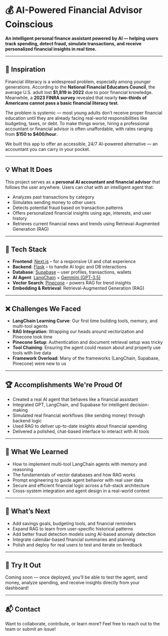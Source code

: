 # 💰 AI-Powered Financial Advisor Coinscious

**An intelligent personal finance assistant powered by AI — helping users track spending, detect fraud, simulate transactions, and receive personalized financial insights in real time.**

---

## 🚀 Inspiration

Financial illiteracy is a widespread problem, especially among younger generations. According to the **National Financial Educators Council**, the average U.S. adult lost **$1,819 in 2022** due to poor financial knowledge. Meanwhile, a **2023 FINRA survey** revealed that nearly **two-thirds of Americans cannot pass a basic financial literacy test**.

The problem is systemic — most young adults don’t receive proper financial education until they are already facing real-world responsibilities like budgeting, taxes, or debt. To make things worse, hiring a professional accountant or financial advisor is often unaffordable, with rates ranging from **$150 to $400/hour**.

We built this app to offer an accessible, 24/7 AI-powered alternative — an accountant you can carry in your pocket.

---

## 💡 What It Does

This project serves as a **personal AI accountant and financial advisor** that follows the user anywhere. Users can chat with an intelligent agent that:

- Analyzes past transactions by category
- Simulates sending money to other users
- Detects potential fraud based on transaction patterns
- Offers personalized financial insights using age, interests, and user history
- Retrieves current financial news and trends using Retrieval-Augmented Generation (RAG)

---

## 🧱 Tech Stack

- **Frontend**: [Next.js](https://nextjs.org/) – for a responsive UI and chat experience  
- **Backend**: [Flask](https://flask.palletsprojects.com/) – to handle AI logic and DB interactions  
- **Database**: [Supabase](https://supabase.com/) – user profiles, transactions, wallets  
- **AI Agent**: [LangChain](https://www.langchain.com/) + [Gemmini (GPT-3.5)](https://gemini.google.com/)  
- **Vector Search**: [Pinecone](https://www.pinecone.io/) – powers RAG for trend insights  
- **Embedding & Retrieval**: Retrieval-Augmented Generation (RAG)

---

## ❌ Challenges We Faced

- **LangChain Learning Curve**: Our first time building tools, memory, and multi-tool agents  
- **RAG Integration**: Wrapping our heads around vectorization and Pinecone took time  
- **Pinecone Setup**: Authentication and document retrieval setup was tricky  
- **Tool Chaining**: Ensuring the agent could reason about and properly use tools with live data  
- **Framework Overload**: Many of the frameworks (LangChain, Supabase, Pinecone) were new to us

---

## 🏆 Accomplishments We're Proud Of

- Created a real AI agent that behaves like a financial assistant  
- Integrated GPT, LangChain, and Supabase for intelligent decision-making  
- Simulated real financial workflows (like sending money) through backend logic  
- Used RAG to deliver up-to-date insights about financial spending  
- Delivered a polished, chat-based interface to interact with AI tools

---

## 📖 What We Learned

- How to implement multi-tool LangChain agents with memory and reasoning  
- The fundamentals of vector databases and how RAG works  
- Prompt engineering to guide agent behavior with real user data  
- Secure and efficient financial logic across a full-stack architecture  
- Cross-system integration and agent design in a real-world context

---

## 🚧 What’s Next

- Add savings goals, budgeting tools, and financial reminders  
- Expand RAG to learn from user-specific historical patterns  
- Add better fraud detection models using AI-based anomaly detection  
- Integrate calendar-based financial summaries and planning  
- Polish and deploy for real users to test and iterate on feedback

---

## 🌟 Try It Out

Coming soon — once deployed, you’ll be able to test the agent, send money, analyze spending, and receive insights directly from your dashboard!

---

## 📬 Contact

Want to collaborate, contribute, or learn more? Feel free to reach out to the team or submit an issue!

